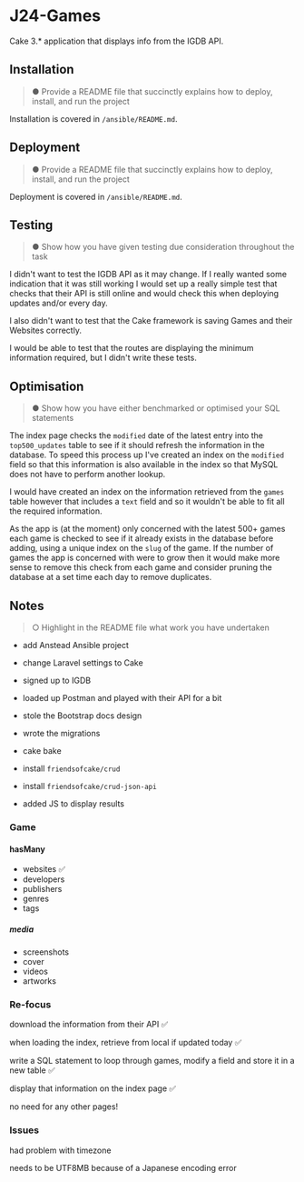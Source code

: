 # J24-Games

Cake 3.* application that displays info from the IGDB API.

## Installation
> ●	Provide a README file that succinctly explains how to deploy, install, and run the project

Installation is covered in `/ansible/README.md`.

## Deployment
> ●	Provide a README file that succinctly explains how to deploy, install, and run the project

Deployment is covered in `/ansible/README.md`.

## Testing
> ●	Show how you have given testing due consideration throughout the task

I didn't want to test the IGDB API as it may change. If I really wanted some indication that it was still working I would set up a really simple test that checks that their API is still online and would check this when deploying updates and/or every day.

I also didn't want to test that the Cake framework is saving Games and their Websites correctly.

I would be able to test that the routes are displaying the minimum information required, but I didn't write these tests.

## Optimisation
> ●	Show how you have either benchmarked or optimised your SQL statements

The index page checks the `modified` date of the latest entry into the `top500_updates` table to see if it should refresh the information in the database. To speed this process up I've created an index on the `modified` field so that this information is also available in the index so that MySQL does not have to perform another lookup.

I would have created an index on the information retrieved from the `games` table however that includes a `text` field and so it wouldn't be able to fit all the required information.

As the app is (at the moment) only concerned with the latest 500+ games each game is checked to see if it already exists in the database before adding, using a unique index on the `slug` of the game. If the number of games the app is concerned with
 were to grow then it would make more sense to remove this check from each game and consider pruning the database at a set time each day to remove duplicates.

## Notes
> ○	Highlight in the README file what work you have undertaken

- add Anstead Ansible project
- change Laravel settings to Cake
- signed up to IGDB
- loaded up Postman and played with their API for a bit
- stole the Bootstrap docs design

- wrote the migrations
- cake bake

- install `friendsofcake/crud`
- install `friendsofcake/crud-json-api`

- added JS to display results

### Game

#### hasMany 
- websites ✅ 
- developers  
- publishers 
- genres 
- tags

##### media
- screenshots
- cover
- videos
- artworks

### Re-focus

download the information from their API ✅

when loading the index, retrieve from local if updated today ✅

write a SQL statement to loop through games, modify a field and store it in a new table ✅ 

display that information on the index page ✅

no need for any other pages!

### Issues

had problem with timezone

needs to be UTF8MB because of a Japanese encoding error